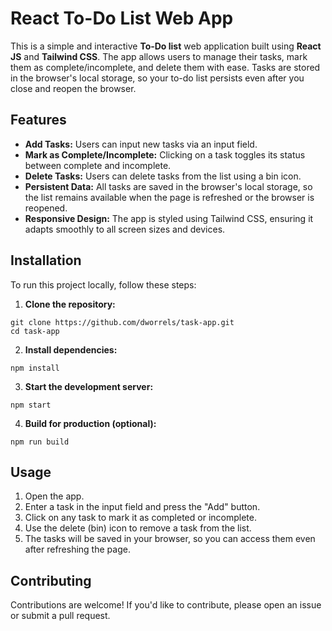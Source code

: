 # React To-Do List Web App
This is a simple and interactive **To-Do list** web application built using **React JS** and **Tailwind CSS**. The app allows users to manage their tasks, mark them as complete/incomplete, and delete them with ease. Tasks are stored in the browser's local storage, so your to-do list persists even after you close and reopen the browser.

## Features
- **Add Tasks:** Users can input new tasks via an input field.
- **Mark as Complete/Incomplete:** Clicking on a task toggles its status between complete and incomplete.
- **Delete Tasks:** Users can delete tasks from the list using a bin icon.
- **Persistent Data:** All tasks are saved in the browser's local storage, so the list remains available when the page is refreshed or the browser is reopened.
- **Responsive Design:** The app is styled using Tailwind CSS, ensuring it adapts smoothly to all screen sizes and devices.

## Installation
To run this project locally, follow these steps:

1. **Clone the repository:**
```
git clone https://github.com/dworrels/task-app.git
cd task-app
```
2. **Install dependencies:**
```
npm install
```
3. **Start the development server:**
```
npm start
```
4. **Build for production (optional):**
```
npm run build
```

## Usage
1. Open the app.
2. Enter a task in the input field and press the "Add" button.
3. Click on any task to mark it as completed or incomplete.
4. Use the delete (bin) icon to remove a task from the list.
5. The tasks will be saved in your browser, so you can access them even after refreshing the page.

## Contributing
Contributions are welcome! If you'd like to contribute, please open an issue or submit a pull request.
